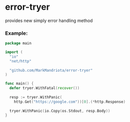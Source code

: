 # error-tryer
provides new simply error handling method

### Example:
```go
package main

import (
  "io"
  "net/http"
  
  "github.com/MarkMandriota/error-tryer"
)

func main() {
  defer tryer.WithFatal(recover())
  
  resp := tryer.WithPanic(
    http.Get("https://google.com"))[0].(*http.Response)
    
  tryer.WithPanic(io.Copy(os.Stdout, resp.Body))
}
```
